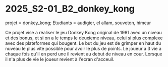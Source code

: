 # 2025_S2-01_B2_donkey_kong
projet =  donkey_kong; Etudiants = audigier, el allam, souveton, himeur

Ce projet vise a réaliser le jeu Donkey Kong original de 1981 avec un niveau et des bonus, 
et si on a le temps le deuxieme niveau, celui si plus complexe avec des plateformes qui bougent.
Le but du jeu est de grimper en haut du nuveau le plus vite possible pour avoir le plus de points.
Le joueur a 3 vie a chaque fois qu'il en perd une il revient au debut de niveau en cour. Lorsque
il n'a plus de vie le joueur revient à l'ecran d'acceuil.
